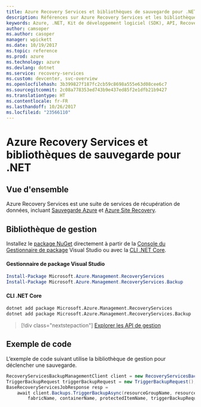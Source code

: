 ```yaml
---
title: Azure Recovery Services et bibliothèques de sauvegarde pour .NET
description: Références sur Azure Recovery Services et les bibliothèques de sauvegarde pour .NET
keywords: Azure, .NET, Kit de développement logiciel (SDK), API, Recovery Services, sauvegarde
author: camsoper
ms.author: casoper
manager: wpickett
ms.date: 10/19/2017
ms.topic: reference
ms.prod: azure
ms.technology: azure
ms.devlang: dotnet
ms.service: recovery-services
ms.custom: devcenter, svc-overview
ms.openlocfilehash: 3b399827f187fc2cb59c8698a555e63d08cee6c7
ms.sourcegitcommit: 2c08a778353ed743b9e437ed85f2e1dfb21b9427
ms.translationtype: HT
ms.contentlocale: fr-FR
ms.lasthandoff: 10/26/2017
ms.locfileid: "23566110"
---
```

# <a name="azure-recovery-services-and-backup-libraries-for-net"></a>Azure Recovery Services et bibliothèques de sauvegarde pour .NET

## <a name="overview"></a>Vue d'ensemble

Azure Recovery Services est une suite de services de récupération de données, incluant [Sauvegarde Azure](/azure/backup/) et [Azure Site Recovery](/azure/site-recovery/).

## <a name="management-library"></a>Bibliothèque de gestion

Installez le [package NuGet](https://www.nuget.org/packages/Microsoft.Azure.Management.RecoveryServices) directement à partir de la [Console du Gestionnaire de package][PackageManager] Visual Studio ou avec la [CLI .NET Core][DotNetCLI].

#### <a name="visual-studio-package-manager"></a>Gestionnaire de package Visual Studio

```powershell
Install-Package Microsoft.Azure.Management.RecoveryServices
Install-Package Microsoft.Azure.Management.RecoveryServices.Backup
```

#### <a name="net-core-cli"></a>CLI .NET Core

```bash
dotnet add package Microsoft.Azure.Management.RecoveryServices
dotnet add package Microsoft.Azure.Management.RecoveryServices.Backup
```

> [!div class="nextstepaction"]
> [Explorer les API de gestion](/dotnet/api/overview/azure/recoveryservices/management)


## <a name="code-example"></a>Exemple de code

L’exemple de code suivant utilise la bibliothèque de gestion pour déclencher une sauvegarde.

```csharp
RecoveryServicesBackupManagementClient client = new RecoveryServicesBackupManagementClient(credentials);
TriggerBackupRequest triggerBackupRequest = new TriggerBackupRequest();
BaseRecoveryServicesJobResponse resp =
    await client.Backups.TriggerBackupAsync(resourceGroupName, resourceName, null,
        fabricName, containerName, protectedItemName, triggerBackupRequest);
```

[PackageManager]: https://docs.microsoft.com/nuget/tools/package-manager-console
[DotNetCLI]: https://docs.microsoft.com/dotnet/core/tools/dotnet-add-package
